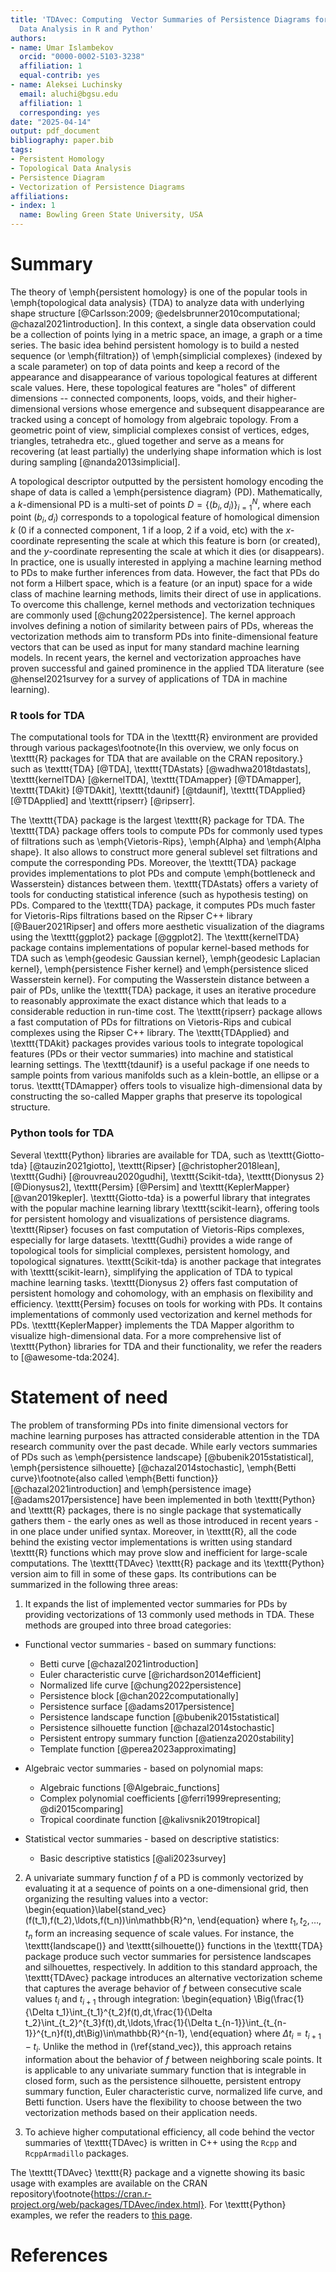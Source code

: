 ```yaml
---
title: 'TDAvec: Computing  Vector Summaries of Persistence Diagrams for Topological
  Data Analysis in R and Python'
authors:
- name: Umar Islambekov
  orcid: "0000-0002-5103-3238"
  affiliation: 1
  equal-contrib: yes
- name: Aleksei Luchinsky
  email: aluchi@bgsu.edu
  affiliation: 1
  corresponding: yes
date: "2025-04-14"
output: pdf_document
bibliography: paper.bib
tags:
- Persistent Homology
- Topological Data Analysis
- Persistence Diagram
- Vectorization of Persistence Diagrams
affiliations:
- index: 1
  name: Bowling Green State University, USA
---
```



# Summary

The theory of \emph{persistent homology} is one of the popular tools in \emph{topological data analysis} (TDA) to analyze data with underlying shape structure [@Carlsson:2009; @edelsbrunner2010computational; @chazal2021introduction]. In this context, a single data observation could be a collection of points lying in a metric space, an image, a graph or a time series. The basic idea behind persistent homology is to build a nested sequence (or \emph{filtration}) of \emph{simplicial complexes} (indexed by a scale parameter) on top of data points and keep a record of the appearance and disappearance of various topological features at different scale values. Here, these topological features are "holes" of different dimensions -- connected components, loops, voids, and their higher-dimensional versions whose emergence and subsequent disappearance are tracked using a concept of homology from algebraic topology. From a geometric point of view, simplicial complexes consist of vertices, edges, triangles, tetrahedra etc., glued together and serve as a means for recovering (at least partially) the underlying shape information which is lost during sampling [@nanda2013simplicial].

A topological descriptor outputted by the persistent homology encoding the shape of data is called a \emph{persistence diagram} (PD). Mathematically, a $k$-dimensional PD is a multi-set of points $D=\{(b_i,d_i)\}_{i=1}^N$, where each point $(b_i,d_i)$ corresponds to a topological feature of homological dimension $k$ (0 if a connected component, 1 if a loop, 2 if a void, etc) with the $x$-coordinate representing the scale at which this feature is born (or created), and the $y$-coordinate representing the scale at which it dies (or disappears). In practice, one is usually interested in applying a machine learning method to PDs to make further inferences from data. However, the fact that PDs do not form a Hilbert space, which is a feature (or an input) space for a wide class of machine learning methods, limits their direct of use in applications. To overcome this challenge, kernel methods and vectorization techniques are commonly used [@chung2022persistence]. The kernel approach involves defining a notion of similarity between pairs of PDs, whereas the vectorization methods aim to transform PDs into finite-dimensional feature vectors that can be used as input for many standard machine learning models. In recent years, the kernel and vectorization approaches have proven successful and gained  prominence in the applied TDA literature (see @hensel2021survey for a survey of applications of TDA in machine learning).   

### R tools for TDA
The computational tools for TDA in the \texttt{R} environment are provided through various packages\footnote{In this overview, we only focus on \texttt{R} packages for TDA that are available on the CRAN repository.} such as \texttt{TDA} [@TDA], \texttt{TDAstats} [@wadhwa2018tdastats], \texttt{kernelTDA} [@kernelTDA], \texttt{TDAmapper} [@TDAmapper], \texttt{TDAkit} [@TDAkit], \texttt{tdaunif} [@tdaunif], \texttt{TDApplied} [@TDApplied] and \texttt{ripserr} [@ripserr]. 

The \texttt{TDA} package is the largest \texttt{R} package for TDA. The \texttt{TDA} package offers tools to compute PDs for commonly used types of filtrations such as \emph{Vietoris-Rips}, \emph{Alpha} and \emph{Alpha shape}. It also allows to construct more general sublevel set filtrations and compute the corresponding PDs. Moreover, the \texttt{TDA} package provides implementations to plot PDs and compute \emph{bottleneck and Wasserstein} distances between them. \texttt{TDAstats} offers a variety of tools for conducting statistical inference (such as hypothesis testing) on PDs. Compared to the \texttt{TDA} package, it computes PDs much faster for Vietoris-Rips filtrations based on the Ripser C++ library [@Bauer2021Ripser] and offers more aesthetic visualization of the diagrams using the \texttt{ggplot2} package [@ggplot2]. The \texttt{kernelTDA} package contains implementations of popular kernel-based methods for TDA such as \emph{geodesic Gaussian kernel}, \emph{geodesic Laplacian kernel}, \emph{persistence Fisher kernel} and \emph{persistence sliced Wasserstein kernel}. For computing the Wasserstein distance between a pair of PDs, unlike the \texttt{TDA} package, it uses an iterative procedure to reasonably approximate the exact distance which that leads to a considerable reduction in run-time cost. The \texttt{ripserr} package allows a fast computation of PDs for filtrations on Vietoris-Rips and cubical complexes using the Ripser C++ library. The \texttt{TDApplied} and \texttt{TDAkit} packages provides various tools to integrate topological features (PDs or their vector summaries) into machine and statistical learning settings. The \texttt{tdaunif} is a useful package if one needs to sample points from various manifolds such as a klein-bottle, an ellipse or a torus. \texttt{TDAmapper} offers tools to visualize high-dimensional data by constructing the so-called Mapper graphs that preserve its topological structure.

### Python tools for TDA

Several \texttt{Python} libraries are available for TDA, such as \texttt{Giotto-tda} [@tauzin2021giotto], \texttt{Ripser} [@christopher2018lean], \texttt{Gudhi} [@rouvreau2020gudhi], \texttt{Scikit-tda}, \texttt{Dionysus 2} [@Dionysus2], \texttt{Persim} [@Persim] and \texttt{KeplerMapper} [@van2019kepler]. \texttt{Giotto-tda} is a powerful library that integrates with the popular machine learning library \texttt{scikit-learn}, offering tools for persistent homology and visualizations of persistence diagrams. \texttt{Ripser} focuses on fast computation of Vietoris-Rips complexes, especially for large datasets. \texttt{Gudhi} provides a wide range of topological tools for simplicial complexes, persistent homology, and topological signatures. \texttt{Scikit-tda} is another package that integrates with \texttt{scikit-learn}, simplifying the application of TDA to typical machine learning tasks. \texttt{Dionysus 2} offers fast computation of persistent homology and cohomology, with an emphasis on flexibility and efficiency. \texttt{Persim} focuses on tools for working with PDs. It contains implementations of commonly used vectorization and kernel methods for PDs. \texttt{KeplerMapper} implements the TDA Mapper algorithm to visualize high-dimensional data. For a more comprehensive list of \texttt{Python} libraries for TDA and their functionality, we refer the readers to [@awesome-tda:2024].

# Statement of need

The problem of transforming PDs into finite dimensional vectors for machine learning purposes has attracted considerable attention in the TDA research community over the past decade. While early vectors summaries of PDs such as \emph{persistence landscape} [@bubenik2015statistical], \emph{persistence silhouette} [@chazal2014stochastic], \emph{Betti curve}\footnote{also called \emph{Betti function}} [@chazal2021introduction] and \emph{persistence image} [@adams2017persistence] have been implemented in both \texttt{Python} and \texttt{R} packages, there is no single package that systematically gathers them - the early ones as well as those introduced in recent years - in one place under unified syntax. Moreover, in \texttt{R}, all the code behind the existing vector implementations is written using standard \texttt{R} functions which may prove slow and inefficient for large-scale computations. The \texttt{TDAvec} \texttt{R} package and its \texttt{Python} version aim to fill in some of these gaps. Its contributions can be summarized in the following three areas: 

1. It expands the list of implemented vector summaries for PDs by providing vectorizations of 13 commonly used methods in TDA. These methods are grouped into three broad categories:

  - Functional vector summaries - based on summary functions:
    - Betti curve [@chazal2021introduction]
    - Euler characteristic curve [@richardson2014efficient]
    - Normalized life curve [@chung2022persistence]
    - Persistence block  [@chan2022computationally]
    - Persistence surface [@adams2017persistence]
    - Persistence landscape function [@bubenik2015statistical]
    - Persistence silhouette function [@chazal2014stochastic]
    - Persistent entropy summary function [@atienza2020stability]
    - Template function [@perea2023approximating]

  - Algebraic vector summaries - based on polynomial maps:
    - Algebraic functions [@Algebraic_functions]
    - Complex polynomial coefficients [@ferri1999representing; @di2015comparing]
    - Tropical coordinate function [@kalivsnik2019tropical]
     
  - Statistical vector summaries - based on descriptive statistics:
    - Basic descriptive statistics [@ali2023survey]

2. A univariate summary function $f$ of a PD is commonly vectorized by evaluating it at a sequence of points on a one-dimensional grid, then organizing the resulting values into a vector:
\begin{equation}\label{stand_vec} (f(t_1),f(t_2),\ldots,f(t_n))\in\mathbb{R}^n, \end{equation}
where $t_1, t_2, \ldots, t_n$ form an increasing sequence of scale values. For instance, the \texttt{landscape()} and \texttt{silhouette()} functions in the \texttt{TDA} package produce such vector summaries for persistence landscapes and silhouettes, respectively.
In addition to this standard approach, the \texttt{TDAvec} package introduces an alternative vectorization scheme that captures the average behavior of $f$ between consecutive scale values $t_i$ and $t_{i+1}$ through integration:
\begin{equation} \Big(\frac{1}{\Delta t_1}\int_{t_1}^{t_2}f(t),dt,\frac{1}{\Delta t_2}\int_{t_2}^{t_3}f(t),dt,\ldots,\frac{1}{\Delta t_{n-1}}\int_{t_{n-1}}^{t_n}f(t),dt\Big)\in\mathbb{R}^{n-1}, \end{equation}
where $\Delta t_i = t_{i+1} - t_i$. Unlike the method in (\ref{stand_vec}), this approach retains information about the behavior of $f$ between neighboring scale points. It is applicable to any univariate summary function that is integrable in closed form, such as the persistence silhouette, persistent entropy summary function, Euler characteristic curve, normalized life curve, and Betti function. Users have the flexibility to choose between the two vectorization methods based on their application needs.

3. To achieve higher computational efficiency, all code behind the vector summaries of \texttt{TDAvec} is written in C++ using the `Rcpp` and `RcppArmadillo` packages. 

The \texttt{TDAvec} \texttt{R} package and a vignette showing its basic usage with examples are available on the CRAN repository\footnote{https://cran.r-project.org/web/packages/TDAvec/index.html}. For \texttt{Python} examples, we refer the readers to [this page](https://github.com/ALuchinsky/tdavec/).

# References
